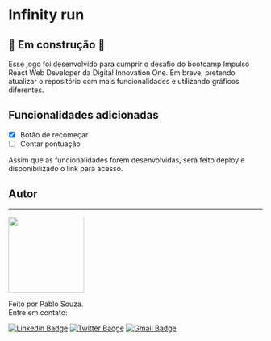 
# Infinity run 

## 🚧 Em construção 🚧
Esse jogo foi desenvolvido para cumprir o desafio do bootcamp
Impulso React Web Developer da Digital Innovation One. Em breve, pretendo atualizar o repositório com mais funcionalidades e utilizando gráficos diferentes.

## Funcionalidades adicionadas 
- [x] Botão de recomeçar
- [ ] Contar pontuação

Assim que as funcionalidades forem desenvolvidas, será feito deploy e disponibilizado o link para acesso.

## Autor
---

<img src="https://media-exp1.licdn.com/dms/image/C4D03AQH9pvVIWVfICQ/profile-displayphoto-shrink_800_800/0/1625176479605?e=1639612800&v=beta&t=FZjWpnw5JRplOY1GdPmQ_g1o3IdYZF7lXolXTGUHeiY" width="150px;" alt=""/>
<br />

Feito por Pablo Souza.<br />
Entre em contato:

[![Linkedin Badge](https://img.shields.io/badge/@szpbl-0077B5?style=for-the-badge&logo=linkedin&logoColor=white)](https://www.linkedin.com/in/szpbl/) 
[![Twitter Badge](https://img.shields.io/badge/@szbpl-1DA1F2?style=for-the-badge&logo=twitter&logoColor=white)](https://twitter.com/szpbl)
[![Gmail Badge](https://img.shields.io/badge/oliveirasouzapablo@gmail.com-D14836?style=for-the-badge&logo=gmail&logoColor=white)](mailto:oliveirasouzapablo@gmail.com)